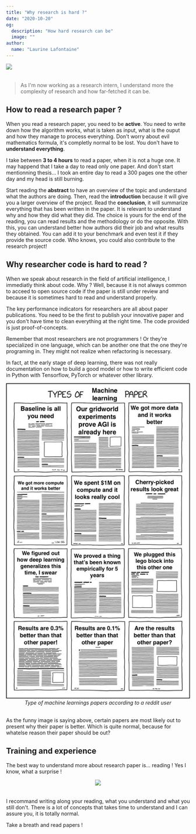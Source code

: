 ```yaml
---
title: "Why research is hard ?"
date: "2020-10-20"
og:
  description: "How hard research can be"
  image: ""
author:
  name: "Laurine Lafontaine"
---
```


<div style="width:30%"><img src="https://img.shields.io/static/v1?label=last-modified&message=28 may&color=orange"></div>
</br>

> As I'm now working as a research intern, I understand more the complexity of research and how far-fetched it can be.

## How to read a research paper ?

When you read a research paper, you need to be **active**. You need to write down how the algorithm works, what is taken as input, what is the ouput and how they manage to process everything. Don't worry about evil mathematics formula, it's completly normal to be lost. You don't have to **understand everything**.

I take between **3 to 4 hours** to read a paper, when it is not a huge one. It may happend that I take a day to read only one paper. And don't start mentionning thesis... I took an entire day to read a 300 pages one the other day and my head is still burning. 

Start reading the **abstract** to have an overview of the topic and understand what the authors are doing. Then, read the **introduction** because it will give you a larger overview of the project. Read the **conclusion**, it will summarize everything that has been written in the paper. It is relevant to understand why and how they did what they did. The choice is yours for the end of the reading, you can read results and the methodology or do the opposite. With this, you can understand better how authors did their job and what results they obtained. You can add it to your benchmark and even test it if they provide the source code. 
Who knows, you could also contribute to the research project!

## Why researcher code is hard to read ?

When we speak about research in the field of artificial intelligence, I immediatly think about code. Why ? Well, because it is not always common to acceed to open source code if the paper is still under review and because it is sometimes hard to read and understand properly.

The key performance indicators for researchers are all about paper publications. You need to be the first to publish your innovative paper and you don't have time to clean everything at the right time. The code provided is just proof-of-concepts.

Remember that most researchers are not programmers ! Or they're specialized in one language, which can be another one that the one they're programing in. They might not realize when refactoring is necessary.

In fact, at the early stage of deep learning, there was not really documentation on how to build a good model or how to write efficient code in Python with Tensorflow, PyTorch or whatever other library.

<div style="text-align:center">
<img src="../public/img/type_of_ML_paper.jpg"/></br>
<i>Type of machine learnings papers according to a reddit user</i>
</div>
</br>

As the funny image is saying above, certain papers are most likely out to present why their paper is better. Which is quite normal, because for whatelse reason their paper should be out? 

## Training and experience

The best way to understand more about research paper is... reading ! Yes I know, what a surprise !

<div style="text-align:center"><img src="https://media.giphy.com/media/NFA61GS9qKZ68/giphy.gif"/></div> </br>

I recommand writing along your reading, what you understand and what you still don't. There is a lot of concepts that takes time to understand and I can assure you, it is totally normal. 

Take a breath and read papers !